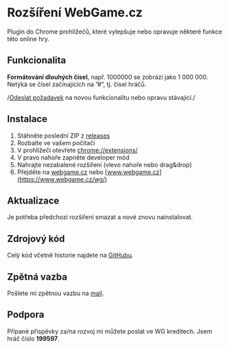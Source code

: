 # Rozšíření WebGame.cz
Plugin do Chrome prohlížečů, které vylepšuje nebo opravuje některé funkce této online hry.

## Funkcionalita

**Formátování dlouhých čísel**, např. 1000000 se zobrází jako 1 000 000.
Netýká se čísel začínajících na ”#”, tj. čísel hráčů.

/[Odeslat požadavek](mailto:hromada.dan+wgext@gmail.com?subject=WebGame%20roz%C5%A1%C3%AD%C5%99en%C3%AD) na novou funkcionalitu nebo opravu stávající./


## Instalace
1. Stáhněte poslední ZIP z [releases]()
2. Rozbalte ve vašem počítači
3. V prohlížeči otevřete [chrome://extensions/](chrome://extensions/)
4. V pravo nahoře zapněte developer mód
5. Nahrajte nezabalené rozšíření (vlevo nahoře nebo drag&drop)
6. Přejděte na [webgame.cz](https://webgame.cz/wg/) nebo [www.webgame.cz](https://www.webgame.cz/wg/)

## Aktualizace
Je potřeba předchozí rozšíření smazat a nové znovu nainstalovat.

## Zdrojový kód
Celý kód včetně historie najdete na [GitHubu]().

## Zpětná vazba
Pošlete mi zpětnou vazbu na [mail](mailto:hromada.dan+wgext@gmail.com?subject=WebGame%20\Feedback).

## Podpora
Přípané přispěvky za/na rozvoj mi můžete poslat ve WG kreditech. Jsem hráč číslo **199597**.

